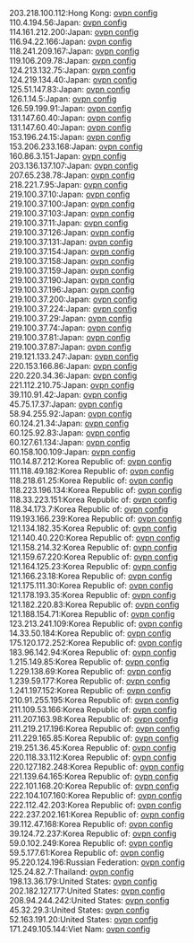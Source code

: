 203.218.100.112:Hong Kong: [ovpn config](vpn/203_218_100_112.ovpn)  
110.4.194.56:Japan: [ovpn config](vpn/110_4_194_56.ovpn)  
114.161.212.200:Japan: [ovpn config](vpn/114_161_212_200.ovpn)  
116.94.22.166:Japan: [ovpn config](vpn/116_94_22_166.ovpn)  
118.241.209.167:Japan: [ovpn config](vpn/118_241_209_167.ovpn)  
119.106.209.78:Japan: [ovpn config](vpn/119_106_209_78.ovpn)  
124.213.132.75:Japan: [ovpn config](vpn/124_213_132_75.ovpn)  
124.219.134.40:Japan: [ovpn config](vpn/124_219_134_40.ovpn)  
125.51.147.83:Japan: [ovpn config](vpn/125_51_147_83.ovpn)  
126.1.14.5:Japan: [ovpn config](vpn/126_1_14_5.ovpn)  
126.59.199.91:Japan: [ovpn config](vpn/126_59_199_91.ovpn)  
131.147.60.40:Japan: [ovpn config](vpn/131_147_60_40.ovpn)  
131.147.60.40:Japan: [ovpn config](vpn/131_147_60_40.ovpn)  
153.196.24.15:Japan: [ovpn config](vpn/153_196_24_15.ovpn)  
153.206.233.168:Japan: [ovpn config](vpn/153_206_233_168.ovpn)  
160.86.3.151:Japan: [ovpn config](vpn/160_86_3_151.ovpn)  
203.136.137.107:Japan: [ovpn config](vpn/203_136_137_107.ovpn)  
207.65.238.78:Japan: [ovpn config](vpn/207_65_238_78.ovpn)  
218.221.7.95:Japan: [ovpn config](vpn/218_221_7_95.ovpn)  
219.100.37.10:Japan: [ovpn config](vpn/219_100_37_10.ovpn)  
219.100.37.100:Japan: [ovpn config](vpn/219_100_37_100.ovpn)  
219.100.37.103:Japan: [ovpn config](vpn/219_100_37_103.ovpn)  
219.100.37.11:Japan: [ovpn config](vpn/219_100_37_11.ovpn)  
219.100.37.126:Japan: [ovpn config](vpn/219_100_37_126.ovpn)  
219.100.37.131:Japan: [ovpn config](vpn/219_100_37_131.ovpn)  
219.100.37.154:Japan: [ovpn config](vpn/219_100_37_154.ovpn)  
219.100.37.158:Japan: [ovpn config](vpn/219_100_37_158.ovpn)  
219.100.37.159:Japan: [ovpn config](vpn/219_100_37_159.ovpn)  
219.100.37.190:Japan: [ovpn config](vpn/219_100_37_190.ovpn)  
219.100.37.196:Japan: [ovpn config](vpn/219_100_37_196.ovpn)  
219.100.37.200:Japan: [ovpn config](vpn/219_100_37_200.ovpn)  
219.100.37.224:Japan: [ovpn config](vpn/219_100_37_224.ovpn)  
219.100.37.29:Japan: [ovpn config](vpn/219_100_37_29.ovpn)  
219.100.37.74:Japan: [ovpn config](vpn/219_100_37_74.ovpn)  
219.100.37.81:Japan: [ovpn config](vpn/219_100_37_81.ovpn)  
219.100.37.87:Japan: [ovpn config](vpn/219_100_37_87.ovpn)  
219.121.133.247:Japan: [ovpn config](vpn/219_121_133_247.ovpn)  
220.153.166.86:Japan: [ovpn config](vpn/220_153_166_86.ovpn)  
220.220.34.36:Japan: [ovpn config](vpn/220_220_34_36.ovpn)  
221.112.210.75:Japan: [ovpn config](vpn/221_112_210_75.ovpn)  
39.110.91.42:Japan: [ovpn config](vpn/39_110_91_42.ovpn)  
45.75.17.37:Japan: [ovpn config](vpn/45_75_17_37.ovpn)  
58.94.255.92:Japan: [ovpn config](vpn/58_94_255_92.ovpn)  
60.124.21.34:Japan: [ovpn config](vpn/60_124_21_34.ovpn)  
60.125.92.83:Japan: [ovpn config](vpn/60_125_92_83.ovpn)  
60.127.61.134:Japan: [ovpn config](vpn/60_127_61_134.ovpn)  
60.158.100.109:Japan: [ovpn config](vpn/60_158_100_109.ovpn)  
110.14.87.212:Korea Republic of: [ovpn config](vpn/110_14_87_212.ovpn)  
111.118.49.182:Korea Republic of: [ovpn config](vpn/111_118_49_182.ovpn)  
118.218.61.25:Korea Republic of: [ovpn config](vpn/118_218_61_25.ovpn)  
118.223.196.134:Korea Republic of: [ovpn config](vpn/118_223_196_134.ovpn)  
118.33.223.151:Korea Republic of: [ovpn config](vpn/118_33_223_151.ovpn)  
118.34.173.7:Korea Republic of: [ovpn config](vpn/118_34_173_7.ovpn)  
119.193.166.239:Korea Republic of: [ovpn config](vpn/119_193_166_239.ovpn)  
121.134.182.35:Korea Republic of: [ovpn config](vpn/121_134_182_35.ovpn)  
121.140.40.220:Korea Republic of: [ovpn config](vpn/121_140_40_220.ovpn)  
121.158.214.32:Korea Republic of: [ovpn config](vpn/121_158_214_32.ovpn)  
121.159.67.220:Korea Republic of: [ovpn config](vpn/121_159_67_220.ovpn)  
121.164.125.23:Korea Republic of: [ovpn config](vpn/121_164_125_23.ovpn)  
121.166.23.18:Korea Republic of: [ovpn config](vpn/121_166_23_18.ovpn)  
121.175.111.30:Korea Republic of: [ovpn config](vpn/121_175_111_30.ovpn)  
121.178.193.35:Korea Republic of: [ovpn config](vpn/121_178_193_35.ovpn)  
121.182.220.83:Korea Republic of: [ovpn config](vpn/121_182_220_83.ovpn)  
121.188.154.71:Korea Republic of: [ovpn config](vpn/121_188_154_71.ovpn)  
123.213.241.109:Korea Republic of: [ovpn config](vpn/123_213_241_109.ovpn)  
14.33.50.184:Korea Republic of: [ovpn config](vpn/14_33_50_184.ovpn)  
175.120.172.252:Korea Republic of: [ovpn config](vpn/175_120_172_252.ovpn)  
183.96.142.94:Korea Republic of: [ovpn config](vpn/183_96_142_94.ovpn)  
1.215.149.85:Korea Republic of: [ovpn config](vpn/1_215_149_85.ovpn)  
1.229.138.69:Korea Republic of: [ovpn config](vpn/1_229_138_69.ovpn)  
1.239.59.177:Korea Republic of: [ovpn config](vpn/1_239_59_177.ovpn)  
1.241.197.152:Korea Republic of: [ovpn config](vpn/1_241_197_152.ovpn)  
210.91.255.195:Korea Republic of: [ovpn config](vpn/210_91_255_195.ovpn)  
211.109.53.166:Korea Republic of: [ovpn config](vpn/211_109_53_166.ovpn)  
211.207.163.98:Korea Republic of: [ovpn config](vpn/211_207_163_98.ovpn)  
211.219.217.196:Korea Republic of: [ovpn config](vpn/211_219_217_196.ovpn)  
211.229.165.85:Korea Republic of: [ovpn config](vpn/211_229_165_85.ovpn)  
219.251.36.45:Korea Republic of: [ovpn config](vpn/219_251_36_45.ovpn)  
220.118.33.112:Korea Republic of: [ovpn config](vpn/220_118_33_112.ovpn)  
220.127.182.248:Korea Republic of: [ovpn config](vpn/220_127_182_248.ovpn)  
221.139.64.165:Korea Republic of: [ovpn config](vpn/221_139_64_165.ovpn)  
222.101.168.20:Korea Republic of: [ovpn config](vpn/222_101_168_20.ovpn)  
222.104.107.160:Korea Republic of: [ovpn config](vpn/222_104_107_160.ovpn)  
222.112.42.203:Korea Republic of: [ovpn config](vpn/222_112_42_203.ovpn)  
222.237.202.161:Korea Republic of: [ovpn config](vpn/222_237_202_161.ovpn)  
39.112.47.168:Korea Republic of: [ovpn config](vpn/39_112_47_168.ovpn)  
39.124.72.237:Korea Republic of: [ovpn config](vpn/39_124_72_237.ovpn)  
59.0.102.249:Korea Republic of: [ovpn config](vpn/59_0_102_249.ovpn)  
59.5.177.61:Korea Republic of: [ovpn config](vpn/59_5_177_61.ovpn)  
95.220.124.196:Russian Federation: [ovpn config](vpn/95_220_124_196.ovpn)  
125.24.82.7:Thailand: [ovpn config](vpn/125_24_82_7.ovpn)  
198.13.36.179:United States: [ovpn config](vpn/198_13_36_179.ovpn)  
202.182.127.177:United States: [ovpn config](vpn/202_182_127_177.ovpn)  
208.94.244.242:United States: [ovpn config](vpn/208_94_244_242.ovpn)  
45.32.29.3:United States: [ovpn config](vpn/45_32_29_3.ovpn)  
52.163.191.20:United States: [ovpn config](vpn/52_163_191_20.ovpn)  
171.249.105.144:Viet Nam: [ovpn config](vpn/171_249_105_144.ovpn)  
